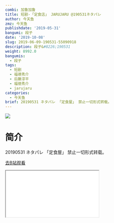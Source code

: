 ```yaml
---
combi: 加鲁加鲁
title: 短剧-「定食店」 JARUJARU @190531ネタパレ
author: 今天鱼
zmz: 今天鱼
publishdate: '2019-05-31'
bangumi: 段子
date: '2019-10-08'
slug: 2019-06-09-190531-55090918
description: 段子&#8226;190531
weight: 8992.0
bangumis:
  - 段子
tags:
  - 短剧
  - 福德秀介
  - 后藤淳平
  - 福徳秀介
  - jarujaru
categories:
  - 今天鱼
brief: 20190531 ネタパレ 「定食屋」 禁止一切形式转载。
---
```

![](https://i.imgur.com/2xJMx3o.jpg)
# 简介  
20190531 ネタパレ
「定食屋」
禁止一切形式转载。  

[去B站观看](https://www.bilibili.com/video/av55090918/)
<div class ="resp-container"><iframe class="testiframe" src="//player.bilibili.com/player.html?aid=55090918"", scrolling="no", allowfullscreen="true" > </iframe></div> 
